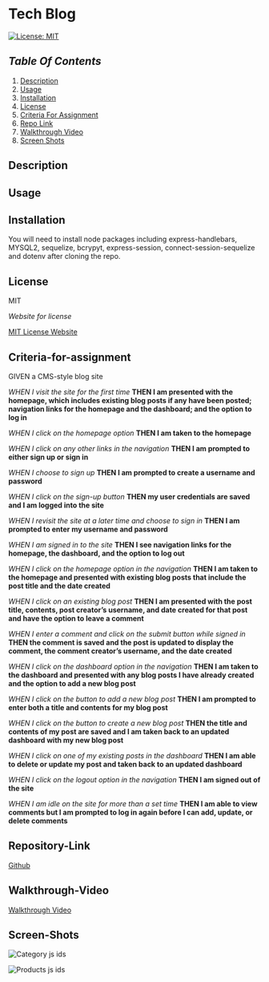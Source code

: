 # Tech Blog

[![License: MIT](https://img.shields.io/badge/License-MIT-yellow.svg)](https://opensource.org/licenses/MIT)

## _Table Of Contents_

1. [Description](#description)
2. [Usage](#usage)
3. [Installation](#installation)
4. [License](#license)
5. [Criteria For Assignment](#criteria-for-assignment)
6. [Repo Link](#repository-link)
7. [Walkthrough Video](#walkthrough-video)
8. [Screen Shots](#screen-shots)

## Description

## Usage

## Installation

You will need to install node packages including express-handlebars, MYSQL2, sequelize, bcrypyt, express-session, connect-session-sequelize and dotenv after cloning the repo.

## License

MIT

_Website for license_

[MIT License Website](https://mit-license.org/)

## Criteria-for-assignment

GIVEN a CMS-style blog site

*WHEN I visit the site for the first time*
**THEN I am presented with the homepage, which includes existing blog posts if any have been posted; navigation links for the homepage and the dashboard; and the option to log in**

*WHEN I click on the homepage option*
**THEN I am taken to the homepage**

*WHEN I click on any other links in the navigation*
**THEN I am prompted to either sign up or sign in**

*WHEN I choose to sign up*
**THEN I am prompted to create a username and password**

*WHEN I click on the sign-up button*
**THEN my user credentials are saved and I am logged into the site**

*WHEN I revisit the site at a later time and choose to sign in*
**THEN I am prompted to enter my username and password**

*WHEN I am signed in to the site*
**THEN I see navigation links for the homepage, the dashboard, and the option to log out**

*WHEN I click on the homepage option in the navigation*
**THEN I am taken to the homepage and presented with existing blog posts that include the post title and the date created**

*WHEN I click on an existing blog post*
**THEN I am presented with the post title, contents, post creator’s username, and date created for that post and have the option to leave a comment**

*WHEN I enter a comment and click on the submit button while signed in*
**THEN the comment is saved and the post is updated to display the comment, the comment creator’s username, and the date created**

*WHEN I click on the dashboard option in the navigation*
**THEN I am taken to the dashboard and presented with any blog posts I have already created and the option to add a new blog post**

*WHEN I click on the button to add a new blog post*
**THEN I am prompted to enter both a title and contents for my blog post**

*WHEN I click on the button to create a new blog post*
**THEN the title and contents of my post are saved and I am taken back to an updated dashboard with my new blog post**

*WHEN I click on one of my existing posts in the dashboard*
**THEN I am able to delete or update my post and taken back to an updated dashboard**

*WHEN I click on the logout option in the navigation*
**THEN I am signed out of the site**

*WHEN I am idle on the site for more than a set time*
**THEN I am able to view comments but I am prompted to log in again before I can add, update, or delete comments**

## Repository-Link

[Github](https://github.com/PintoDrop/techblog)

## Walkthrough-Video

[Walkthrough Video]()

## Screen-Shots

![Category js ids]()

![Products js ids]()
